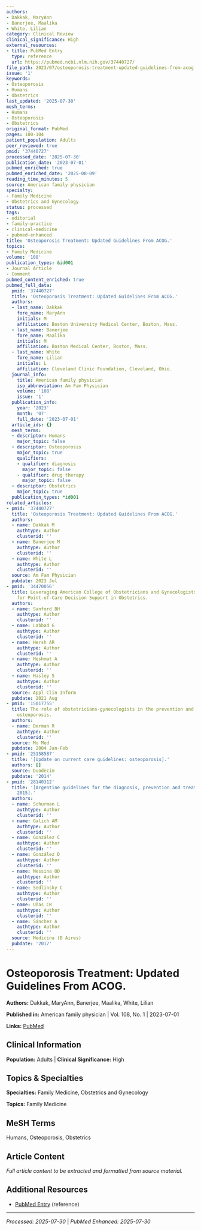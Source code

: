 ```yaml
---
authors:
- Dakkak, MaryAnn
- Banerjee, Maalika
- White, Lilian
category: Clinical Review
clinical_significance: High
external_resources:
- title: PubMed Entry
  type: reference
  url: https://pubmed.ncbi.nlm.nih.gov/37440727/
file_path: 2023/07/osteoporosis-treatment-updated-guidelines-from-acog.md
issue: '1'
keywords:
- Osteoporosis
- Humans
- Obstetrics
last_updated: '2025-07-30'
mesh_terms:
- Humans
- Osteoporosis
- Obstetrics
original_format: PubMed
pages: 100-104
patient_population: Adults
peer_reviewed: true
pmid: '37440727'
processed_date: '2025-07-30'
publication_date: '2023-07-01'
pubmed_enriched: true
pubmed_enriched_date: '2025-08-09'
reading_time_minutes: 5
source: American family physician
specialty:
- Family Medicine
- Obstetrics and Gynecology
status: processed
tags:
- editorial
- family-practice
- clinical-medicine
- pubmed-enhanced
title: 'Osteoporosis Treatment: Updated Guidelines From ACOG.'
topics:
- Family Medicine
volume: '108'
publication_types: &id001
- Journal Article
- Comment
pubmed_content_enriched: true
pubmed_full_data:
  pmid: '37440727'
  title: 'Osteoporosis Treatment: Updated Guidelines From ACOG.'
  authors:
  - last_name: Dakkak
    fore_name: MaryAnn
    initials: M
    affiliation: Boston University Medical Center, Boston, Mass.
  - last_name: Banerjee
    fore_name: Maalika
    initials: M
    affiliation: Boston Medical Center, Boston, Mass.
  - last_name: White
    fore_name: Lilian
    initials: L
    affiliation: Cleveland Clinic Foundation, Cleveland, Ohio.
  journal_info:
    title: American family physician
    iso_abbreviation: Am Fam Physician
    volume: '108'
    issue: '1'
  publication_info:
    year: '2023'
    month: '07'
    full_date: '2023-07-01'
  article_ids: {}
  mesh_terms:
  - descriptor: Humans
    major_topic: false
  - descriptor: Osteoporosis
    major_topic: true
    qualifiers:
    - qualifier: diagnosis
      major_topic: false
    - qualifier: drug therapy
      major_topic: false
  - descriptor: Obstetrics
    major_topic: true
  publication_types: *id001
related_articles:
- pmid: '37440727'
  title: 'Osteoporosis Treatment: Updated Guidelines From ACOG.'
  authors:
  - name: Dakkak M
    authtype: Author
    clusterid: ''
  - name: Banerjee M
    authtype: Author
    clusterid: ''
  - name: White L
    authtype: Author
    clusterid: ''
  source: Am Fam Physician
  pubdate: 2023 Jul
- pmid: '34470056'
  title: Leveraging American College of Obstetricians and Gynecologists Guidelines
    for Point-of-Care Decision Support in Obstetrics.
  authors:
  - name: Sanford BH
    authtype: Author
    clusterid: ''
  - name: Labbad G
    authtype: Author
    clusterid: ''
  - name: Hersh AR
    authtype: Author
    clusterid: ''
  - name: Heshmat A
    authtype: Author
    clusterid: ''
  - name: Hasley S
    authtype: Author
    clusterid: ''
  source: Appl Clin Inform
  pubdate: 2021 Aug
- pmid: '15017755'
  title: The role of obstetricians-gynecologists in the prevention and treatment of
    osteoporosis.
  authors:
  - name: Derman R
    authtype: Author
    clusterid: ''
  source: Mo Med
  pubdate: 2004 Jan-Feb
- pmid: '25158587'
  title: '[Update on current care guidelines: osteoporosis].'
  authors: []
  source: Duodecim
  pubdate: '2014'
- pmid: '28140312'
  title: '[Argentine guidelines for the diagnosis, prevention and treatment of osteoporosis,
    2015].'
  authors:
  - name: Schurman L
    authtype: Author
    clusterid: ''
  - name: Galich AM
    authtype: Author
    clusterid: ''
  - name: González C
    authtype: Author
    clusterid: ''
  - name: González D
    authtype: Author
    clusterid: ''
  - name: Messina OD
    authtype: Author
    clusterid: ''
  - name: Sedlinsky C
    authtype: Author
    clusterid: ''
  - name: Uñas CR
    authtype: Author
    clusterid: ''
  - name: Sánchez A
    authtype: Author
    clusterid: ''
  source: Medicina (B Aires)
  pubdate: '2017'
---
```


# Osteoporosis Treatment: Updated Guidelines From ACOG.

**Authors:** Dakkak, MaryAnn, Banerjee, Maalika, White, Lilian

**Published in:** American family physician | Vol. 108, No. 1 | 2023-07-01

**Links:** [PubMed](https://pubmed.ncbi.nlm.nih.gov/37440727/)

## Clinical Information

**Population:** Adults | **Clinical Significance:** High

## Topics & Specialties

**Specialties:** Family Medicine, Obstetrics and Gynecology

**Topics:** Family Medicine

## MeSH Terms

Humans, Osteoporosis, Obstetrics

## Article Content

*Full article content to be extracted and formatted from source material.*

## Additional Resources

- [PubMed Entry](https://pubmed.ncbi.nlm.nih.gov/37440727/) (reference)

---

*Processed: 2025-07-30* | *PubMed Enhanced: 2025-07-30*
